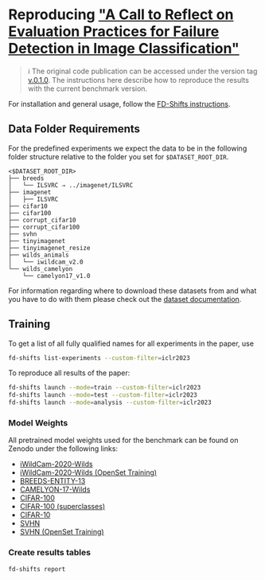 # Reproducing ["A Call to Reflect on Evaluation Practices for Failure Detection in Image Classification"](https://openreview.net/pdf?id=YnkGMIh0gvX)

> :information_source: The original code publication can be accessed under the version tag [v.0.1.0](https://codebase.helmholtz.cloud/hi-dkfz/iml/failure-detection-benchmark/-/tree/v0.1.0?ref_type=tags). The instructions here describe how to reproduce the results with the current benchmark version.

For installation and general usage, follow the [FD-Shifts instructions](../../README.md).

## Data Folder Requirements

For the predefined experiments we expect the data to be in the following folder
structure relative to the folder you set for `$DATASET_ROOT_DIR`.

```
<$DATASET_ROOT_DIR>
├── breeds
│   └── ILSVRC ⇒ ../imagenet/ILSVRC
├── imagenet
│   ├── ILSVRC
├── cifar10
├── cifar100
├── corrupt_cifar10
├── corrupt_cifar100
├── svhn
├── tinyimagenet
├── tinyimagenet_resize
├── wilds_animals
│   └── iwildcam_v2.0
└── wilds_camelyon
    └── camelyon17_v1.0
```

For information regarding where to download these datasets from and what you have to do with them please check out the [dataset documentation](../datasets.md).

## Training

To get a list of all fully qualified names for all experiments in the paper, use

```bash
fd-shifts list-experiments --custom-filter=iclr2023
```

To reproduce all results of the paper:

```bash
fd-shifts launch --mode=train --custom-filter=iclr2023
fd-shifts launch --mode=test --custom-filter=iclr2023
fd-shifts launch --mode=analysis --custom-filter=iclr2023
```

### Model Weights

All pretrained model weights used for the benchmark can be found on Zenodo under the following links:

- [iWildCam-2020-Wilds](https://zenodo.org/record/7620946)
- [iWildCam-2020-Wilds (OpenSet Training)](https://zenodo.org/record/7621150)
- [BREEDS-ENTITY-13](https://zenodo.org/record/7621249)
- [CAMELYON-17-Wilds](https://zenodo.org/record/7621456)
- [CIFAR-100](https://zenodo.org/record/7622086)
- [CIFAR-100 (superclasses)](https://zenodo.org/record/7622116)
- [CIFAR-10](https://zenodo.org/record/7622047)
- [SVHN](https://zenodo.org/record/7622152)
- [SVHN (OpenSet Training)](https://zenodo.org/record/7622177)

### Create results tables

```bash
fd-shifts report
```
